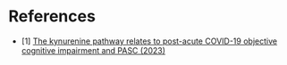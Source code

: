# References
- [1] [The kynurenine pathway relates to post-acute COVID-19 objective cognitive impairment and PASC (2023)](https://onlinelibrary.wiley.com/doi/full/10.1002/acn3.51825)